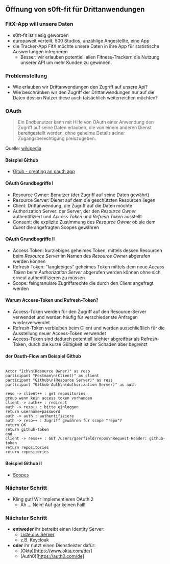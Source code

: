 <!--s-->
## Öffnung von s0ft-fit für Drittanwendungen

<!--v-->
### FitX-App will unsere Daten

* s0ft-fit ist riesig geworden
* europaweit verteilt, 500 Studios, unzählige Angestellte, eine App
* die Tracker-App FitX möchte unsere Daten in ihre App für statistische Auswertungen integrieren
  * Besser: wir erlauben potentiell allen Fitness-Trackern die Nutzung unserer API um mehr Kunden zu gewinnen.

<!--v-->
### Problemstellung

* Wie erlauben wir Drittanwendungen den Zugriff auf unsere Api?
* Wie beschränken wir den Zugriff der Drittanwendungen nur auf die Daten dessen Nutzer diese auch tatsächlich weiterreichen möchten?

<!--v-->
### OAuth

> Ein Endbenutzer kann mit Hilfe von OAuth einer Anwendung den Zugriff auf seine Daten erlauben, die von einem anderen Dienst bereitgestellt werden, ohne geheime Details seiner Zugangsberechtigung preiszugeben.

Quelle: [wikipedia](https://de.wikipedia.org/w/index.php?title=OAuth&oldid=212703586)

<!--v-->
#### Beispiel Github

* [Gitub - creating an oauth app](https://docs.github.com/en/developers/apps/building-oauth-apps/creating-an-oauth-app)

<!--v-->
#### OAuth Grundbegriffe I

* Resource Owner: Benutzer (der Zugriff auf seine Daten gewährt)
* Resource Server: Dienst auf dem die geschützten Resourcen liegen
* Client: Drittanwendung, die Zugriff auf die Daten möchte
* Authorization Server: der Server, der den _Resource Owner_ authentifiziert und _Access Token_ und _Refresh Token_  ausstellt
* Consent: die explizite Zustimmung des _Resource Owner_ ob sie dem _Client_ die angefragten Scopes gewähren

<!--v-->
#### OAuth Grundbegriffe II

* Access Token: kurzlebiges geheimes Token, mittels dessen Resourcen beim _Resource Server_ im Namen des _Resource Owner_ abgerufen werden können
* Refresh Token: "langlebiges" geheimes Token mittels dem neue _Access Token_ beim _Authorization Server_ abgerufen werden können ohne sich erneut authentifizieren zu müssen
* Scope: feingranulare Zugriffsrechte die durch den _Client_ angefragt werden

<!--v-->
#### Warum Access-Token und Refresh-Token?

* Access-Token werden für den Zugriff auf den Resource-Server verwendet und werden häufig für verschiedenste Anfragen wiederverwendet
* Refresh-Token verbleiben beim Client und werden ausschließlich für die Ausstellung neuer Access-Token verwendet
* Access-Token sind dadurch potentiell leichter abgreifbar als Refresh-Token, durch die kurze Gültigkeit ist der Schaden aber begrenzt

<!--v-->
#### der Oauth-Flow am Beispiel Github
```puml

Actor "Ich\n(Resource Owner)" as reso
participant "Postman\n(Client)" as client
participant "Github\n(Resource Server)" as ress
participant "Github Auth\n(Authorization Server)" as auth

reso -> client++ : get repositories
group wenn kein access token vorhanden
client -> auth++ : redirect
auth -> reso++ : bitte einloggen
return username+password
auth -> auth : authentifiziere
auth -> reso++ : Zugriff gewähren für scope "repo"?
return OK
return github-token
end
client -> ress++ : GET /users/gaerfield/repos\nRequest-Header: github-token
return repositories
return repositories
```

<!--v-->
#### Beispiel Github II

* [Scopes](https://docs.github.com/en/developers/apps/building-oauth-apps/scopes-for-oauth-apps)

<!--v-->
### Nächster Schritt

* Kling gut! Wir implementieren OAuth 2
  * Äh ... Nein! Auf gar keinen Fall!

<!--v-->
### Nächster Schritt

* **entweder** ihr betreibt einen Identity Server:
  * [Liste div. Server](https://openid.net/developers/certified/)
  * z.B. Keycloak
* **oder** ihr nutzt einen Dienstleister dafür:
  * (Okta)[https://www.okta.com/de/]
  * (Auth0)[https://auth0.com/de]
